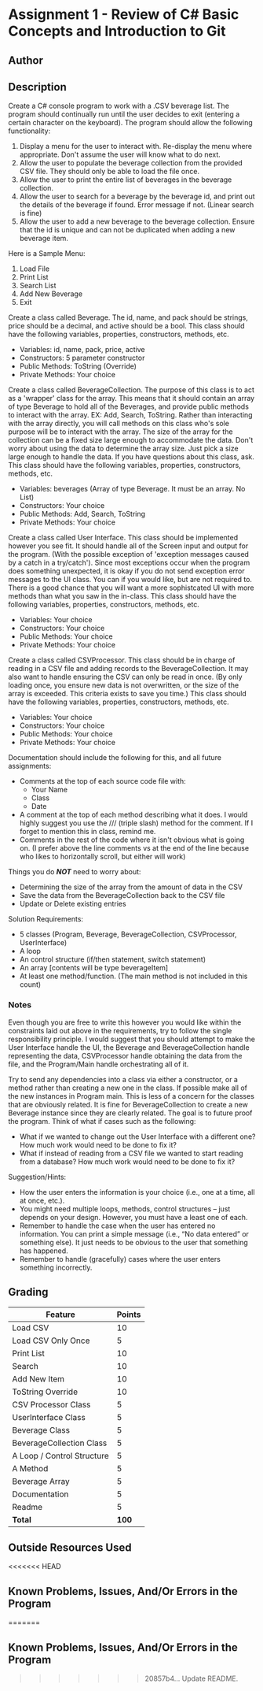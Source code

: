 # Assignment 1 - Review of C# Basic Concepts and Introduction to Git

## Author



## Description

Create a C# console program to work with a .CSV beverage list. The program should continually run until the user decides to exit (entering a certain character on the keyboard). The program should allow the following functionality:

1. Display a menu for the user to interact with. Re-display the menu where appropriate. Don't assume the user will know what to do next.
2. Allow the user to populate the beverage collection from the provided CSV file. They should only be able to load the file once.
3. Allow the user to print the entire list of beverages in the beverage collection.
4. Allow the user to search for a beverage by the beverage id, and print out the details of the beverage if found. Error message if not. (Linear search is fine)
5. Allow the user to add a new beverage to the beverage collection. Ensure that the id is unique and can not be duplicated when adding a new beverage item.

Here is a Sample Menu:
  1. Load File
  2. Print List
  3. Search List
  4. Add New Beverage
  5. Exit

Create a class called Beverage.
The id, name, and pack should be strings, price should be a decimal, and active should be a bool.
This class should have the following variables, properties, constructors, methods, etc.
* Variables: id, name, pack, price, active
* Constructors: 5 parameter constructor
* Public Methods: ToString (Override)
* Private Methods: Your choice

Create a class called BeverageCollection.
The purpose of this class is to act as a 'wrapper' class for the array. This means that it should contain an array of type Beverage to hold all of the Beverages, and provide public methods to interact with the array. EX: Add, Search, ToString. Rather than interacting with the array directly, you will call methods on this class who's sole purpose will be to interact with the array. The size of the array for the collection can be a fixed size large enough to accommodate the data. Don't worry about using the data to determine the array size. Just pick a size large enough to handle the data. If you have questions about this class, ask.
This class should have the following variables, properties, constructors, methods, etc.
* Variables: beverages (Array of type Beverage. It must be an array. No List)
* Constructors: Your choice
* Public Methods: Add, Search, ToString
* Private Methods: Your choice

Create a class called User Interface. This class should be implemented however you see fit. It should handle all of the Screen input and output for the program. (With the possible exception of 'exception messages caused by a catch in a try/catch'). Since most exceptions occur when the program does something unexpected, it is okay if you do not send exception error messages to the UI class. You can if you would like, but are not required to.
There is a good chance that you will want a more sophistcated UI with more methods than what you saw in the in-class.
This class should have the following variables, properties, constructors, methods, etc.
* Variables: Your choice
* Constructors: Your choice
* Public Methods: Your choice
* Private Methods: Your choice

Create a class called CSVProcessor. This class should be in charge of reading in a CSV file and adding records to the BeverageCollection. It may also want to handle ensuring the CSV can only be read in once. (By only loading once, you ensure new data is not overwritten, or the size of the array is exceeded. This criteria exists to save you time.)
This class should have the following variables, properties, constructors, methods, etc.
* Variables: Your choice
* Constructors: Your choice
* Public Methods: Your choice
* Private Methods: Your choice

Documentation should include the following for this, and all future assignments:
* Comments at the top of each source code file with:
  * Your Name
  * Class
  * Date
* A comment at the top of each method describing what it does. I would highly suggest you use the /// (triple slash) method for the comment. If I forget to mention this in class, remind me.
* Comments in the rest of the code where it isn't obvious what is going on. (I prefer above the line comments vs at the end of the line because who likes to horizontally scroll, but either will work)

Things you do ***NOT*** need to worry about:

* Determining the size of the array from the amount of data in the CSV
* Save the data from the BeverageCollection back to the CSV file
* Update or Delete existing entries

Solution Requirements:

* 5 classes (Program, Beverage, BeverageCollection, CSVProcessor, UserInterface)
* A loop
* An control structure (if/then statement, switch statement)
* An array [contents will be type beverageItem]
* At least one method/function. (The main method is not included in this count)

### Notes
Even though you are free to write this however you would like within the constraints laid out above in the requirements, try to follow the single responsibility principle. I would suggest that you should attempt to make the User Interface handle the UI, the Beverage and BeverageCollection handle representing the data, CSVProcessor handle obtaining the data from the file, and the Program/Main handle orchestrating all of it.

Try to send any dependencies into a class via either a constructor, or a method rather than creating a new one in the class. If possible make all of the new instances in Program main. This is less of a concern for the classes that are obviously related. It is fine for BeverageCollection to create a new Beverage instance since they are clearly related. The goal is to future proof the program. Think of what if cases such as the following:
* What if we wanted to change out the User Interface with a different one? How much work would need to be done to fix it?
* What if instead of reading from a CSV file we wanted to start reading from a database? How much work would need to be done to fix it?

Suggestion/Hints:

* How the user enters the information is your choice (i.e., one at a time, all at once, etc.).
* You might need multiple loops, methods, control structures – just depends on your design. However, you must have a least one of each.
* Remember to handle the case when the user has entered no information. You can print a simple message (i.e., “No data entered” or something else). It just needs to be obvious to the user that something has happened.
* Remember to handle (gracefully) cases where the user enters something incorrectly.

## Grading
| Feature                    | Points |
|----------------------------|--------|
| Load CSV                   | 10     |
| Load CSV Only Once         | 5      |
| Print List                 | 10     |
| Search                     | 10     |
| Add New Item               | 10     |
| ToString Override          | 10     |
| CSV Processor Class        | 5      |
| UserInterface Class        | 5      |
| Beverage Class             | 5      |
| BeverageCollection Class   | 5      |
| A Loop / Control Structure | 5      |
| A Method                   | 5      |
| Beverage Array             | 5      |
| Documentation              | 5      |
| Readme                     | 5      |
| **Total**                  | **100**|

## Outside Resources Used

<<<<<<< HEAD
## Known Problems, Issues, And/Or Errors in the Program
=======


## Known Problems, Issues, And/Or Errors in the Program


>>>>>>> 20857b4... Update README.
